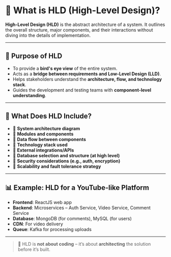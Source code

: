 # 📐 What is HLD (High-Level Design)?

**High-Level Design (HLD)** is the abstract architecture of a system. It outlines the overall structure, major components, and their interactions without diving into the details of implementation.

---

## 🧠 Purpose of HLD

- To provide a **bird's eye view** of the entire system.
- Acts as a **bridge between requirements and Low-Level Design (LLD)**.
- Helps stakeholders understand the **architecture, flow, and technology stack**.
- Guides the development and testing teams with **component-level understanding**.

---

## 🧱 What Does HLD Include?

- 🔹 **System architecture diagram**  
- 🔹 **Modules and components**  
- 🔹 **Data flow between components**  
- 🔹 **Technology stack used**  
- 🔹 **External integrations/APIs**  
- 🔹 **Database selection and structure (at high level)**  
- 🔹 **Security considerations (e.g., auth, encryption)**  
- 🔹 **Scalability and fault tolerance strategy**

---

## 📊 Example: HLD for a YouTube-like Platform

- **Frontend**: ReactJS web app
- **Backend**: Microservices – Auth Service, Video Service, Comment Service
- **Database**: MongoDB (for comments), MySQL (for users)
- **CDN**: For video delivery
- **Queue**: Kafka for processing uploads

---

> 📘 HLD is **not about coding** – it’s about **architecting** the solution before it’s built.
